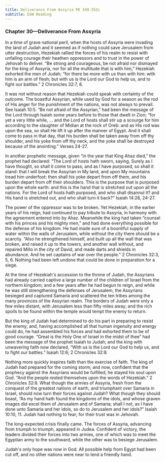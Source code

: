 ```yaml
---
title: Deliverance From Assyria PK 349-352c
subtitle: EGW Reading
---
```


### Chapter 30—Deliverance From Assyria

In a time of grave national peril, when the hosts of Assyria were invading the land of Judah and it seemed as if nothing could save Jerusalem from utter destruction, Hezekiah rallied the forces of his realm to resist with unfailing courage their heathen oppressors and to trust in the power of Jehovah to deliver. “Be strong and courageous, be not afraid nor dismayed for the king of Assyria, nor for all the multitude that is with him,” Hezekiah exhorted the men of Judah; “for there be more with us than with him: with him is an arm of flesh; but with us is the Lord our God to help us, and to fight our battles.” 2 Chronicles 32:7, 8.

It was not without reason that Hezekiah could speak with certainty of the outcome. The boastful Assyrian, while used by God for a season as the rod of His anger for the punishment of the nations, was not always to prevail. See Isaiah 10:5. “Be not afraid of the Assyrian,” had been the message of the Lord through Isaiah some years before to those that dwelt in Zion; “for yet a very little while, ... and the Lord of hosts shall stir up a scourge for him according to the slaughter of Midian at the rock of Oreb: and as His rod was upon the sea, so shall He lift it up after the manner of Egypt. And it shall come to pass in that day, that his burden shall be taken away from off thy shoulder, and his yoke from off thy neck, and the yoke shall be destroyed because of the anointing.” Verses 24-27.

In another prophetic message, given “in the year that King Ahaz died,” the prophet had declared: “The Lord of hosts hath sworn, saying, Surely as I have thought, so shall it come to pass; and as I have purposed, so shall it stand: that I will break the Assyrian in My land, and upon My mountains tread him underfoot: then shall his yoke depart from off them, and his burden depart from off their shoulders. This is the purpose that is purposed upon the whole earth: and this is the hand that is stretched out upon all the nations. For the Lord of hosts hath purposed, and who shall disannul it? and His hand is stretched out, and who shall turn it back?” Isaiah 14:28, 24-27.

The power of the oppressor was to be broken. Yet Hezekiah, in the earlier years of his reign, had continued to pay tribute to Assyria, in harmony with the agreement entered into by Ahaz. Meanwhile the king had taken “counsel with his princes and his mighty men,” and had done everything possible for the defense of his kingdom. He had made sure of a bountiful supply of water within the walls of Jerusalem, while without the city there should be a scarcity. “Also he strengthened himself, and built up all the wall that was broken, and raised it up to the towers, and another wall without, and repaired Millo in the city of David, and made darts and shields in abundance. And he set captains of war over the people.” 2 Chronicles 32:3, 5, 6. Nothing had been left undone that could be done in preparation for a siege.

At the time of Hezekiah's accession to the throne of Judah, the Assyrians had already carried captive a large number of the children of Israel from the northern kingdom; and a few years after he had begun to reign, and while he was still strengthening the defenses of Jerusalem, the Assyrians besieged and captured Samaria and scattered the ten tribes among the many provinces of the Assyrian realm. The borders of Judah were only a few miles distant, with Jerusalem less than fifty miles away; and the rich spoils to be found within the temple would tempt the enemy to return.

But the king of Judah had determined to do his part in preparing to resist the enemy; and, having accomplished all that human ingenuity and energy could do, he had assembled his forces and had exhorted them to be of good courage. “Great is the Holy One of Israel in the midst of thee” had been the message of the prophet Isaiah to Judah; and the king with unwavering faith now declared, “With us is the Lord our God to help us, and to fight our battles.” Isaiah 12:6; 2 Chronicles 32:8.

Nothing more quickly inspires faith than the exercise of faith. The king of Judah had prepared for the coming storm; and now, confident that the prophecy against the Assyrians would be fulfilled, he stayed his soul upon God. “And the people rested themselves upon the words of Hezekiah.” 2 Chronicles 32:8. What though the armies of Assyria, fresh from the conquest of the greatest nations of earth, and triumphant over Samaria in Israel, should now turn their forces against Judah? What though they should boast, “As my hand hath found the kingdoms of the idols, and whose graven images did excel them of Jerusalem and of Samaria; shall I not, as I have done unto Samaria and her idols, so do to Jerusalem and her idols?” Isaiah 10:10, 11. Judah had nothing to fear; for their trust was in Jehovah.

The long-expected crisis finally came. The forces of Assyria, advancing from triumph to triumph, appeared in Judea. Confident of victory, the leaders divided their forces into two armies, one of which was to meet the Egyptian army to the southward, while the other was to besiege Jerusalem.

Judah's only hope was now in God. All possible help from Egypt had been cut off, and no other nations were near to lend a friendly hand.